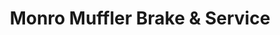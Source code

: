 ---
title: "Monro Muffler Brake & Service"
url: /philadelphia/monro-muffler-brake-und-service/
shop: Autowerkstatt
---